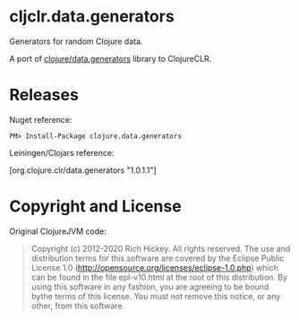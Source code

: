 # cljclr.data.generators #

Generators for random Clojure data.

A port of [clojure/data.generators](https://github.com/clojure/data.generators) library to ClojureCLR.

# Releases

Nuget reference:

    PM> Install-Package clojure.data.generators

Leiningen/Clojars reference:

   [org.clojure.clr/data.generators "1.0.1.1"]
   
   
# Copyright and License #


Original ClojureJVM code:

> Copyright (c) 2012-2020 Rich Hickey. All rights reserved.  The use and distribution terms for this software are covered by the Eclipse Public License 1.0 (http://opensource.org/licenses/eclipse-1.0.php) which can be found in the file epl-v10.html at the root of this distribution. By using this software in any fashion, you are agreeing to be bound bythe terms of this license.  You must not remove this notice, or any other, from this software.


